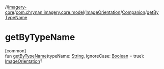 //[imagery-core](../../../../index.md)/[com.chrynan.imagery.core.model](../../index.md)/[ImageOrientation](../index.md)/[Companion](index.md)/[getByTypeName](get-by-type-name.md)

# getByTypeName

[common]\
fun [getByTypeName](get-by-type-name.md)(typeName: [String](https://kotlinlang.org/api/latest/jvm/stdlib/kotlin/-string/index.html), ignoreCase: [Boolean](https://kotlinlang.org/api/latest/jvm/stdlib/kotlin/-boolean/index.html) = true): [ImageOrientation](../index.md)?
